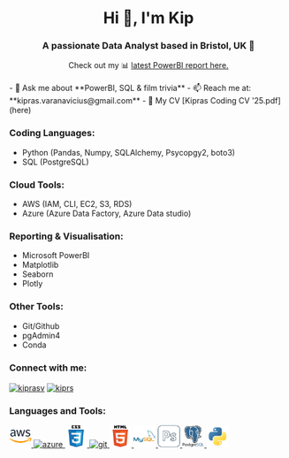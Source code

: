 <h1 align="center">Hi 👋, I'm Kip</h1>
<h3 align="center">A passionate Data Analyst based in Bristol, UK 📍</h3>
<div align="center">Check out my 📊 <a href=https://github.com/kiprenzo/Data-Analytics-Power-BI-Report>latest PowerBI report here.</a></div>
<br>
- 💬 Ask me about **PowerBI, SQL & film trivia**
- 📫 Reach me at: **kipras.varanavicius@gmail.com**
- 📄 My CV [Kipras Coding CV '25.pdf](here)

### Coding Languages:
- Python (Pandas, Numpy, SQLAlchemy, Psycopgy2, boto3)
- SQL (PostgreSQL)
### Cloud Tools:
- AWS (IAM, CLI, EC2, S3, RDS)
- Azure (Azure Data Factory, Azure Data studio)
### Reporting & Visualisation:
- Microsoft PowerBI
- Matplotlib
- Seaborn
- Plotly
### Other Tools:
- Git/Github
- pgAdmin4
- Conda

<h3 align="left">Connect with me:</h3>
<p align="left">
<a href="https://linkedin.com/in/kiprasv" target="blank"><img align="center" src="https://raw.githubusercontent.com/rahuldkjain/github-profile-readme-generator/master/src/images/icons/Social/linked-in-alt.svg" alt="kiprasv" height="30" width="40" /></a>
<a href="https://instagram.com/kiprs" target="blank"><img align="center" src="https://raw.githubusercontent.com/rahuldkjain/github-profile-readme-generator/master/src/images/icons/Social/instagram.svg" alt="kiprs" height="30" width="40" /></a>
</p>

<h3 align="left">Languages and Tools:</h3>
<p align="left"> <a href="https://aws.amazon.com" target="_blank" rel="noreferrer"> <img src="https://raw.githubusercontent.com/devicons/devicon/master/icons/amazonwebservices/amazonwebservices-original-wordmark.svg" alt="aws" width="40" height="40"/> </a> <a href="https://azure.microsoft.com/en-in/" target="_blank" rel="noreferrer"> <img src="https://www.vectorlogo.zone/logos/microsoft_azure/microsoft_azure-icon.svg" alt="azure" width="40" height="40"/> </a> <a href="https://www.w3schools.com/css/" target="_blank" rel="noreferrer"> <img src="https://raw.githubusercontent.com/devicons/devicon/master/icons/css3/css3-original-wordmark.svg" alt="css3" width="40" height="40"/> </a> <a href="https://git-scm.com/" target="_blank" rel="noreferrer"> <img src="https://www.vectorlogo.zone/logos/git-scm/git-scm-icon.svg" alt="git" width="40" height="40"/> </a> <a href="https://www.w3.org/html/" target="_blank" rel="noreferrer"> <img src="https://raw.githubusercontent.com/devicons/devicon/master/icons/html5/html5-original-wordmark.svg" alt="html5" width="40" height="40"/> </a> <a href="https://www.mysql.com/" target="_blank" rel="noreferrer"> <img src="https://raw.githubusercontent.com/devicons/devicon/master/icons/mysql/mysql-original-wordmark.svg" alt="mysql" width="40" height="40"/> </a> <a href="https://www.photoshop.com/en" target="_blank" rel="noreferrer"> <img src="https://raw.githubusercontent.com/devicons/devicon/master/icons/photoshop/photoshop-line.svg" alt="photoshop" width="40" height="40"/> </a> <a href="https://www.postgresql.org" target="_blank" rel="noreferrer"> <img src="https://raw.githubusercontent.com/devicons/devicon/master/icons/postgresql/postgresql-original-wordmark.svg" alt="postgresql" width="40" height="40"/> </a> <a href="https://www.python.org" target="_blank" rel="noreferrer"> <img src="https://raw.githubusercontent.com/devicons/devicon/master/icons/python/python-original.svg" alt="python" width="40" height="40"/> </a> </p>
